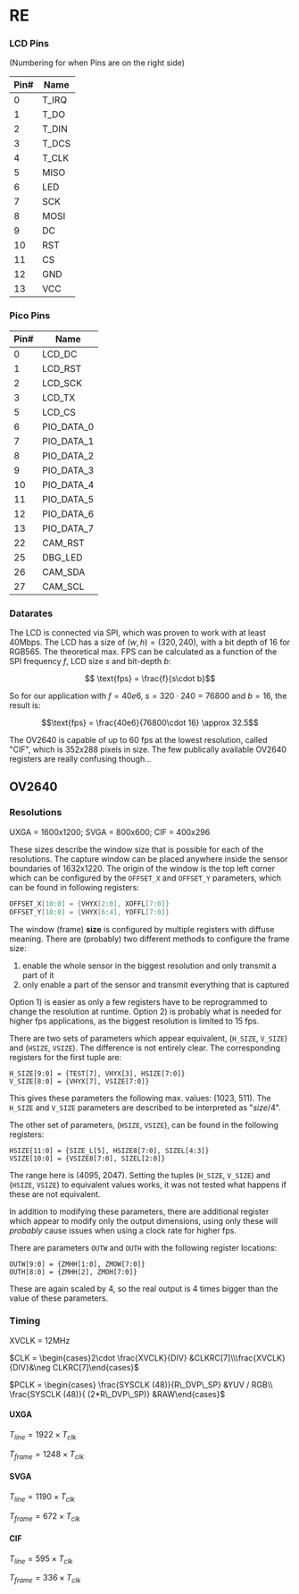 # RE

### LCD Pins

(Numbering for when Pins are on the right side)

| Pin# | Name  |
| ---- | ----- |
| 0    | T_IRQ |
| 1    | T_DO  |
| 2    | T_DIN |
| 3    | T_DCS |
| 4    | T_CLK |
| 5    | MISO  |
| 6    | LED   |
| 7    | SCK   |
| 8    | MOSI  |
| 9    | DC    |
| 10   | RST   |
| 11   | CS    |
| 12   | GND   |
| 13   | VCC   |


### Pico Pins

| Pin# | Name       |
|------|------------|
| 0    | LCD_DC     |
| 1    | LCD_RST    |
| 2    | LCD_SCK    |
| 3    | LCD_TX     |
| 5    | LCD_CS     |
| 6    | PIO_DATA_0 |
| 7    | PIO_DATA_1 |
| 8    | PIO_DATA_2 |
| 9    | PIO_DATA_3 |
| 10   | PIO_DATA_4 |
| 11   | PIO_DATA_5 |
| 12   | PIO_DATA_6 |
| 13   | PIO_DATA_7 |
| 22   | CAM_RST    |
| 25   | DBG_LED    |
| 26   | CAM_SDA    |
| 27   | CAM_SCL    |


### Datarates

The LCD is connected via SPI, which was proven to work with at least 40Mbps. The LCD has a size of $(w, h) = (320, 240)$, with a bit depth of $16$ for RGB565. The theoretical max. FPS can be calculated as a function of the SPI frequency $f$, LCD size $s$ and bit-depth $b$:

$$ \text{fps} = \frac{f}{s\cdot b}$$

So for our application with $f=40e6$, $s = 320 \cdot 240 =76800$ and $b=16$, the result is:

$$\text{fps} = \frac{40e6}{76800\cdot 16} \approx 32.5$$

The OV2640 is capable of up to 60 fps at the lowest resolution, called "CIF", which is 352x288 pixels in size. The few publically available OV2640 registers are really confusing though...

## OV2640
### Resolutions
UXGA = 1600x1200; SVGA = 800x600; CIF = 400x296

These sizes describe the window size that is possible for each of the resolutions. The capture window can be placed anywhere inside the sensor boundaries of 1632x1220.
The origin of the window is the top left corner which can be configured by the `OFFSET_X` and `OFFSET_Y` parameters, which can be found in following registers:
```c
OFFSET_X[10:0] = {VHYX[2:0], XOFFL[7:0]}
OFFSET_Y[10:0] = {VHYX[6:4], YOFFL[7:0]}
```
The window (frame) **size** is configured by multiple registers with diffuse meaning. There are (probably) two different methods to configure the frame size:
1) enable the whole sensor in the biggest resolution and only transmit a part of it
2) only enable a part of the sensor and transmit everything that is captured

Option 1) is easier as only a few registers have to be reprogrammed to change the resolution at runtime. Option 2) is probably what is needed for higher fps applications, as the biggest resolution is limited to 15 fps.

There are two sets of parameters which appear equivalent, (`H_SIZE`, `V_SIZE`) and (`HSIZE`, `VSIZE`). The difference is not entirely clear. The corresponding registers for the first tuple are:
```
H_SIZE[9:0] = {TEST[7], VHYX[3], HSIZE[7:0]}
V_SIZE[8:0] = {VHYX[7], VSIZE[7:0]}
```
This gives these parameters the following max. values: (1023, 511). The `H_SIZE` and `V_SIZE` parameters are described to be interpreted as "*size*/4".

The other set of parameters, (`HSIZE`, `VSIZE`), can be found in the following registers:
```
HSIZE[11:0] = {SIZE_L[5], HSIZE8[7:0], SIZEL[4:3]}
VSIZE[10:0] = {VSIZE8[7:0], SIZEL[2:0]}
```
The range here is (4095, 2047).
Setting the tuples (`H_SIZE`, `V_SIZE`) and (`HSIZE`, `VSIZE`) to equivalent values works, it was not tested what happens if these are not equivalent.

In addition to modifying these parameters, there are additional register which appear to modify only the output dimensions, using only these will *probably* cause issues when using a clock rate for higher fps.

There are parameters `OUTW` and `OUTH` with the following register locations:
```
OUTW[9:0] = {ZMHH[1:0], ZMOW[7:0]}
OUTH[8:0] = {ZMHH[2], ZMOH[7:0]}
```
These are again scaled by $4$, so the real output is 4 times bigger than the value of these parameters.

### Timing
XVCLK = 12MHz

$CLK = \begin{cases}2\cdot \frac{XVCLK}{DIV} &CLKRC[7]\\\frac{XVCLK}{DIV}&\neg CLKRC[7]\end{cases}$

$PCLK = \begin{cases} \frac{SYSCLK (48)}{R\_DVP\_SP} &YUV / RGB\\ \frac{SYSCLK (48)}{ (2*R\_DVP\_SP)} &RAW\end{cases}$


#### UXGA
$T_{line} = 1922 \times T_{clk}$

$T_{frame} = 1248 \times T_{clk}$
#### SVGA
$T_{line} = 1190 \times T_{clk}$

$T_{frame} = 672 \times T_{clk}$
#### CIF
$T_{line} = 595 \times T_{clk}$

$T_{frame} = 336 \times T_{clk}$

